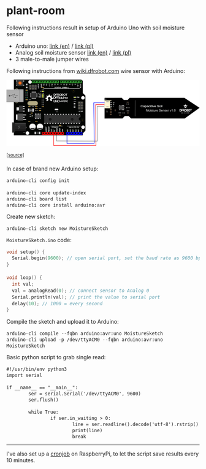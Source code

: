 # plant-room

Following instructions result in setup of Arduino Uno with soil moisture sensor

- Arduino uno: [link (en)](https://store.arduino.cc/arduino-uno-rev3) / [link (pl)](https://botland.com.pl/arduino-moduly-glowne/1060-arduino-uno-rev3-a000066-8058333490090.html)
- Analog soil moisture sensor [link (en)](https://store.arduino.cc/gravity-analog-capacitive-soil-moisture-sensor-corrosion-resistant) / [link (pl)](https://botland.com.pl/gravity-czujniki-pogodowe/10305-dfrobot-gravity-analogowy-czujnik-wilgotnosci-gleby-odporny-na-korozje-sen0193.html)
- 3 male-to-male jumper wires

Following instructions from [wiki.dfrobot.com](https://wiki.dfrobot.com/Capacitive_Soil_Moisture_Sensor_SKU_SEN0193) wire sensor with Arduino:

![wiring schema](docs/schema.png)

<sup>[[source]](https://wiki.dfrobot.com/Capacitive_Soil_Moisture_Sensor_SKU_SEN0193)</sup>

In case of brand new Arduino setup:
```
arduino-cli config init

arduino-cli core update-index
arduino-cli board list
arduino-cli core install arduino:avr
```

Create new sketch:
```
arduino-cli sketch new MoistureSketch
```

`MoistureSketch.ino` code:
```cpp
void setup() {
  Serial.begin(9600); // open serial port, set the baud rate as 9600 bps
}

void loop() {
  int val;
  val = analogRead(0); // connect sensor to Analog 0
  Serial.println(val); // print the value to serial port
  delay(10); // 1000 = every second
}
```

Compile the sketch and upload it to Arduino:
```
arduino-cli compile --fqbn arduino:avr:uno MoistureSketch
arduino-cli upload -p /dev/ttyACM0 --fqbn arduino:avr:uno MoistureSketch
```

Basic python script to grab single read:
```python3
#!/usr/bin/env python3
import serial

if __name__ == "__main__":
        ser = serial.Serial('/dev/ttyACM0', 9600)
        ser.flush()

        while True:
                if ser.in_waiting > 0:
                        line = ser.readline().decode('utf-8').rstrip()
                        print(line)
                        break
```
----

I've also set up a [cronjob](./setup_cronjob.sh) on RaspberryPi, to let the script save results every 10 minutes.
